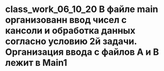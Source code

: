 # class_work_06_10_20 В файле main организованн ввод чисел с кансоли и обработка данных согласно условию 2й задачи. Организация ввода с файлов А и В лежит в Main1
